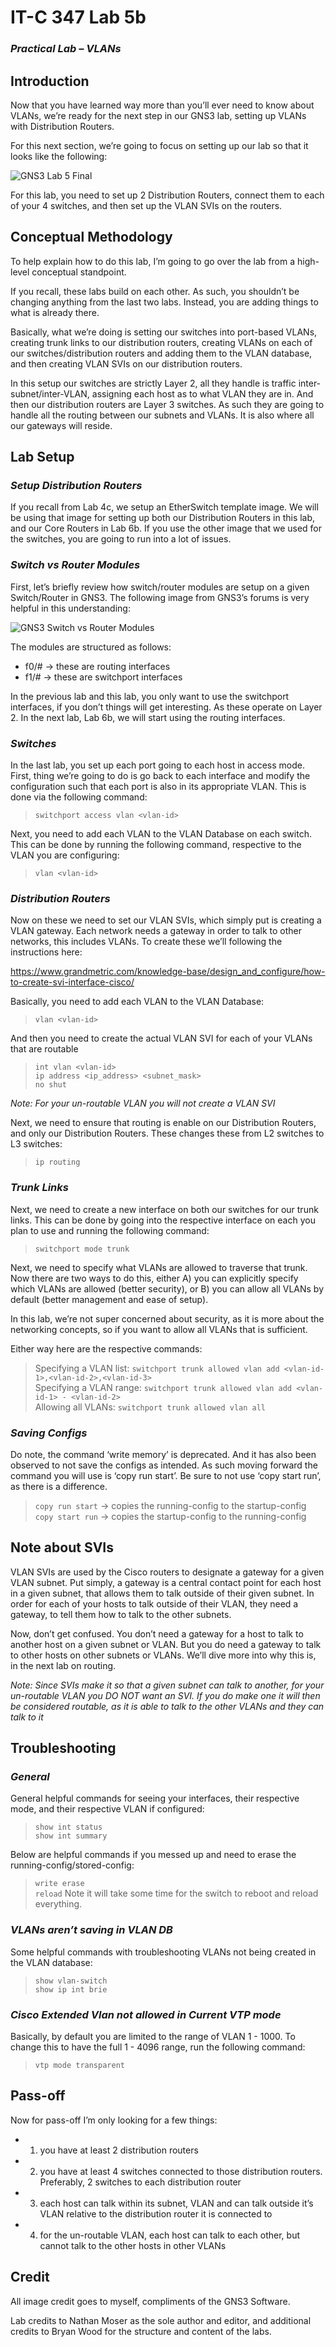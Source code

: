 # IT-C 347 Lab 5b
### *Practical Lab – VLANs*
## Introduction

Now that you have learned way more than you’ll ever need to know about VLANs, we’re ready for the next step in our GNS3 lab, setting up VLANs with Distribution Routers.

For this next section, we’re going to focus on setting up our lab so that it looks like the following:

![GNS3 Lab 5 Final](/assets/images/gns3/Lab-5.png)

For this lab, you need to set up 2 Distribution Routers, connect them to each of your 4 switches, and then set up the VLAN SVIs on the routers.  
## Conceptual Methodology

To help explain how to do this lab, I’m going to go over the lab from a high-level conceptual standpoint.

If you recall, these labs build on each other. As such, you shouldn’t be changing anything from the last two labs. Instead, you are adding things to what is already there.

Basically, what we’re doing is setting our switches into port-based VLANs, creating trunk links to our distribution routers, creating VLANs on each of our switches/distribution routers and adding them to the VLAN database, and then creating VLAN SVIs on our distribution routers.

In this setup our switches are strictly Layer 2, all they handle is traffic inter-subnet/inter-VLAN, assigning each host as to what VLAN they are in. And then our distribution routers are Layer 3 switches. As such they are going to handle all the routing between our subnets and VLANs. It is also where all our gateways will reside.

## Lab Setup 
### *Setup Distribution Routers*

If you recall from Lab 4c, we setup an EtherSwitch template image. We will be using that image for setting up both our Distribution Routers in this lab, and our Core Routers in Lab 6b. If you use the other image that we used for the switches, you are going to run into a lot of issues. 

### *Switch vs Router Modules*

First, let’s briefly review how switch/router modules are setup on a given Switch/Router in GNS3. The following image from GNS3’s forums is very helpful in this understanding:

![GNS3 Switch vs Router Modules](/assets/images/lab5b/gns3-modules.png)
 
The modules are structured as follows:
-	f0/# -> these are routing interfaces
-	f1/# -> these are switchport interfaces

In the previous lab and this lab, you only want to use the switchport interfaces, if you don’t things will get interesting. As these operate on Layer 2. In the next lab, Lab 6b, we will start using the routing interfaces.

### *Switches*
In the last lab, you set up each port going to each host in access mode. First, thing we’re going to do is go back to each interface and modify the configuration such that each port is also in its appropriate VLAN. This is done via the following command:
> `switchport access vlan <vlan-id>`
  
Next, you need to add each VLAN to the VLAN Database on each switch. This can be done by running the following command, respective to the VLAN you are configuring:
>	`vlan <vlan-id>`
  
### *Distribution Routers*
Now on these we need to set our VLAN SVIs, which simply put is creating a VLAN gateway. Each network needs a gateway in order to talk to other networks, this includes VLANs. To create these we’ll following the instructions here:
  
https://www.grandmetric.com/knowledge-base/design_and_configure/how-to-create-svi-interface-cisco/
  
Basically, you need to add each VLAN to the VLAN Database:
> `vlan <vlan-id>`
  
And then you need to create the actual VLAN SVI for each of your VLANs that are routable
> `int vlan <vlan-id>`
> <br>	`ip address <ip_address> <subnet_mask>`
> <br> `no shut`
  
*Note: For your un-routable VLAN you will not create a VLAN SVI*

Next, we need to ensure that routing is enable on our Distribution Routers, and only our Distribution Routers. These changes these from L2 switches to L3 switches:
> `ip routing`
  
### *Trunk Links*
  
Next, we need to create a new interface on both our switches for our trunk links. This can be done by going into the respective interface on each you plan to use and running the following command:
> `switchport mode trunk`
  
Next, we need to specify what VLANs are allowed to traverse that trunk. Now there are two ways to do this, either A) you can explicitly specify which VLANs are allowed (better security), or B) you can allow all VLANs by default (better management and ease of setup).
  
In this lab, we’re not super concerned about security, as it is more about the networking concepts, so if you want to allow all VLANs that is sufficient. 

Either way here are the respective commands:
> Specifying a VLAN list: `switchport trunk allowed vlan add <vlan-id-1>,<vlan-id-2>,<vlan-id-3>`
> <br>	Specifying a VLAN range: `switchport trunk allowed vlan add <vlan-id-1> - <vlan-id-2>`
> <br>	Allowing all VLANs: `switchport trunk allowed vlan all`
  
### *Saving Configs*
  
Do note, the command ‘write memory’ is deprecated. And it has also been observed to not save the configs as intended. As such moving forward the command you will use is ‘copy run start’. Be sure to not use ‘copy start run’, as there is a difference.
>	`copy run start` -> copies the running-config to the startup-config
> <br>	`copy start run` -> copies the startup-config to the running-config
  
## Note about SVIs
  
VLAN SVIs are used by the Cisco routers to designate a gateway for a given VLAN subnet. Put simply, a gateway is a central contact point for each host in a given subnet, that allows them to talk outside of their given subnet. In order for each of your hosts to talk outside of their VLAN, they need a gateway, to tell them how to talk to the other subnets. 
  
Now, don’t get confused. You don’t need a gateway for a host to talk to another host on a given subnet or VLAN. But you do need a gateway to talk to other hosts on other subnets or VLANs. We’ll dive more into why this is, in the next lab on routing. 
  
*Note: Since SVIs make it so that a given subnet can talk to another, for your un-routable VLAN you DO NOT want an SVI. If you do make one it will then be considered routable, as it is able to talk to the other VLANs and they can talk to it*
  
## Troubleshooting
### *General*  
  
General helpful commands for seeing your interfaces, their respective mode, and their respective VLAN if configured:
> `show int status`
> <br>	`show int summary`

Below are helpful commands if you messed up and need to erase the running-config/stored-config:
> `write erase`
> <br> `reload`
Note it will take some time for the switch to reboot and reload everything.
  
### *VLANs aren’t saving in VLAN DB*
  
Some helpful commands with troubleshooting VLANs not being created in the VLAN database:
> `show vlan-switch`
> <br> `show ip int brie`

### *Cisco Extended Vlan not allowed in Current VTP mode*

Basically, by default you are limited to the range of VLAN 1 - 1000. To change this to have the full 1 - 4096 range, run the following command:
> `vtp mode transparent`

## Pass-off
  
Now for pass-off I’m only looking for a few things:
-	1) you have at least 2 distribution routers
-	2) you have at least 4 switches connected to those distribution routers. Preferably, 2 switches to each distribution router
-	3) each host can talk within its subnet, VLAN and can talk outside it’s VLAN relative to the distribution router it is connected to
-	4) for the un-routable VLAN, each host can talk to each other, but cannot talk to the other hosts in other VLANs
  
## Credit
  
All image credit goes to myself, compliments of the GNS3 Software.
  
Lab credits to Nathan Moser as the sole author and editor, and additional credits to Bryan Wood for the structure and content of the labs.
